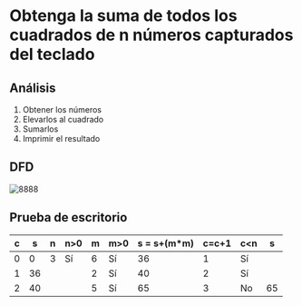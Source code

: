 # Obtenga la suma de todos los cuadrados de n números capturados del teclado

## Análisis
1. Obtener los números
2. Elevarlos al cuadrado
3. Sumarlos
4. Imprimir el resultado

## DFD
![8888](https://github.com/Odette-Morentin/Apuntes-de-la-1ra-Parcial/assets/145512052/0fa48a6c-cfe2-4c3c-9255-866ca1726f47)


## Prueba de escritorio

| c | s  | n | n>0 | m | m>0 | s = s+(m*m) | c=c+1 | c<n | s  |
|---|----|---|-----|---|-----|-------------|-------|-----|----|
| 0 | 0  | 3 | Sí  | 6 | Sí  | 36          | 1     | Sí  |    |
| 1 | 36 |   |     | 2 | Sí  | 40          | 2     | Sí  |    |
| 2 | 40 |   |     | 5 | Sí  | 65          | 3     | No  | 65 |
